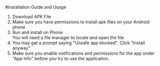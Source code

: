 #Installation Guide and Usage<br>
1. Download APK File<br>
2. Make sure you have permissions to install apk files on your Android phone<br>
3. Run and install on Phone<br>
   You will need a file manager to locate and open the file<br>
4. You may get a prompt saying "Unsafe app blocked". Click "Install anyway"<br>
5. Make sure you enable notifications and permissions for the app under "App Info" before you try to use the application.      
